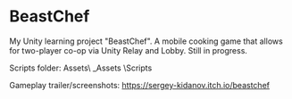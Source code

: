 # BeastChef
My Unity learning project "BeastChef". A mobile cooking game that allows for two-player co-op via Unity Relay and Lobby. Still in progress.

Scripts folder: Assets\ _Assets \Scripts

Gameplay trailer/screenshots: https://sergey-kidanov.itch.io/beastchef
